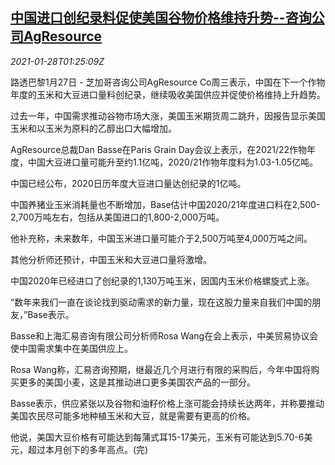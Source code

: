 <!--1611800595000-->
[中国进口创纪录料促使美国谷物价格维持升势--咨询公司AgResource](https://cn.reuters.com/article/china-usa-grain-0127-wedn-idCNKBS29X05M)
------

<div><i>2021-01-28T01:25:09Z</i></div><p>路透巴黎1月27日 - 芝加哥咨询公司AgResource Co周三表示，中国在下一个作物年度的玉米和大豆进口量料创纪录，继续吸收美国供应并促使价格维持上升趋势。</p><p>过去一年，中国需求推动谷物市场大涨，美国玉米期货周二跳升，因报告显示美国玉米和以玉米为原料的乙醇出口大幅增加。</p><p>AgResource总裁Dan Basse在Paris Grain Day会议上表示，在2021/22作物年度，中国大豆进口量可能升至约1.1亿吨，2020/21作物年度料为1.03-1.05亿吨。</p><p>中国已经公布，2020日历年度大豆进口量达创纪录的1亿吨。</p><p>中国养猪业玉米消耗量也不断增加，Base估计中国2020/21年度进口料在2,500-2,700万吨左右，包括从美国进口的1,800-2,000万吨。</p><p>他补充称，未来数年，中国玉米进口量可能介于2,500万吨至4,000万吨之间。</p><p>其他分析师还预计，中国玉米和大豆进口量将激增。</p><p>中国2020年已经进口了创纪录的1,130万吨玉米，因国内玉米价格螺旋式上涨。</p><p>“数年来我们一直在谈论找到驱动需求的新力量，现在这股力量来自我们中国的朋友，”Base表示。</p><p>Basse和上海汇易咨询有限公司分析师Rosa Wang在会上表示，中美贸易协议会使中国需求集中在美国供应上。</p><p>Rosa Wang称，汇易咨询预期，继最近几个月进行有限的采购后，今年中国将购买更多的美国小麦，这是其推动进口更多美国农产品的一部分。</p><p>Basse表示，供应紧张以及谷物和油籽价格上涨可能会持续长达两年，并称要推动美国农民尽可能多地种植玉米和大豆，就是需要有更高的价格。</p><p>他说，美国大豆价格有可能达到每蒲式耳15-17美元，玉米有可能达到5.70-6美元，超过本月创下的多年高点。(完)</p>
